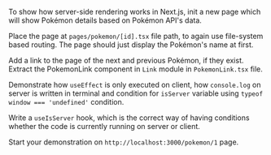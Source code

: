To show how server-side rendering works in Next.js, init a new page which will show Pokémon details based on Pokémon API's data.

Place the page at `pages/pokemon/[id].tsx` file path, to again use file-system based routing. The page should just display the Pokémon's name at first.

Add a link to the page of the next and previous Pokémon, if they exist. Extract the PokemonLink component in `Link` module in `PokemonLink.tsx` file.

Demonstrate how `useEffect` is only executed on client, how `console.log` on server is written in terminal and condition for `isServer` variable using `typeof window === 'undefined'` condition.

Write a `useIsServer` hook, which is the correct way of having conditions whether the code is currently running on server or client.

Start your demonstration on `http://localhost:3000/pokemon/1` page.
